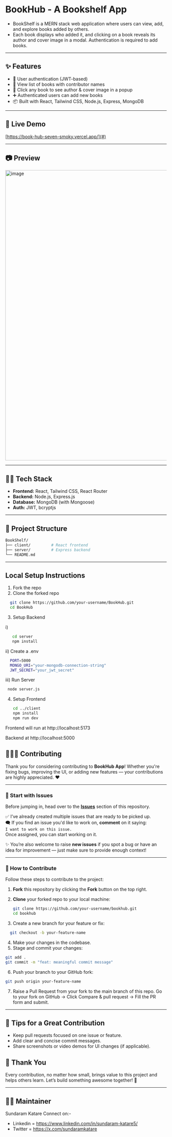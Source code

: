 # BookHub - A Bookshelf App

- BookShelf is a MERN stack web application where users can view, add, and explore books added by others. 
- Each book displays who added it, and clicking on a book reveals its author and cover image in a modal. Authentication is required to add books.

---

## ✨ Features

- 🔐 User authentication (JWT-based)
- 📖 View list of books with contributor names
- 📌 Click any book to see author & cover image in a popup
- ➕ Authenticated users can add new books
- 📦 Built with React, Tailwind CSS, Node.js, Express, MongoDB

---

## 🚀 Live Demo

[https://book-hub-seven-smoky.vercel.app/](#)

---

## 📷 Preview

<img width="1902" height="905" alt="image" src="https://github.com/user-attachments/assets/ec53c019-8a73-49f2-91ab-7dc9a198f459" />

---

## 🧑‍💻 Tech Stack

- **Frontend:** React, Tailwind CSS, React Router
- **Backend:** Node.js, Express.js
- **Database:** MongoDB (with Mongoose)
- **Auth:** JWT, bcryptjs

---

## 📁 Project Structure

```bash
BookShelf/
├── client/         # React frontend
├── server/         # Express backend
└── README.md
```

---

## Local Setup Instructions

1. Fork the repo
2. Clone the forked repo
```bash
  git clone https://github.com/your-username/BookHub.git
  cd BookHub
```
3. Setup Backend
   
 i)
```bash
   cd server
   npm install
```
ii) Create a .env
```bash
  PORT=5000 
  MONGO_URI="your-mongodb-connection-string"
  JWT_SECRET="your_jwt_secret"
```
iii) Run Server
```bash
 node server.js
```

4. Setup Frontend
   ```bash
   cd ../client
   npm install
   npm run dev
   ```

Frontend will run at http://localhost:5173

Backend at http://localhost:5000

## 🧑‍🤝‍🧑 Contributing

Thank you for considering contributing to **BookHub App**! Whether you're fixing bugs, improving the UI, or adding new features — your contributions are highly appreciated. ❤️

---

### 📌 Start with Issues

Before jumping in, head over to the [**Issues**](../../issues) section of this repository.

✅ I’ve already created multiple issues that are ready to be picked up.  
🗨️ If you find an issue you'd like to work on, **comment** on it saying:  
`I want to work on this issue.`  
Once assigned, you can start working on it.

✨ You’re also welcome to raise **new issues** if you spot a bug or have an idea for improvement — just make sure to provide enough context!

---

### 🚀 How to Contribute

Follow these steps to contribute to the project:

1. **Fork** this repository by clicking the **Fork** button on the top right.
2. **Clone** your forked repo to your local machine:

   ```bash
   git clone https://github.com/your-username/bookhub.git
   cd bookhub
   ```
3. Create a new branch for your feature or fix:
```bash
  git checkout -b your-feature-name
```

4. Make your changes in the codebase.
5. Stage and commit your changes:
```bash
git add .
git commit -m "feat: meaningful commit message"
```
6. Push your branch to your GitHub fork:
```bash
git push origin your-feature-name
```

7. Raise a Pull Request from your fork to the main branch of this repo.
Go to your fork on GitHub → Click Compare & pull request → Fill the PR form and submit.

---

## 📝 Tips for a Great Contribution
- Keep pull requests focused on one issue or feature.
- Add clear and concise commit messages.
- Share screenshots or video demos for UI changes (if applicable).
   
## 🙌 Thank You

Every contribution, no matter how small, brings value to this project and helps others learn.
Let’s build something awesome together! 🚀

---

## 🙋‍♂️ Maintainer
Sundaram Katare
Connect on:-
- Linkedin = https://www.linkedin.com/in/sundaram-katare5/
- Twitter = https://x.com/sundaramkatare
